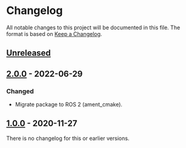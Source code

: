 # Changelog

All notable changes to this project will be documented in this file.
The format is based on [Keep a Changelog](https://keepachangelog.com/en/1.0.0/).


## [Unreleased]


## [2.0.0] - 2022-06-29
### Changed
- Migrate package to ROS 2 (ament_cmake).


## [1.0.0] - 2020-11-27

There is no changelog for this or earlier versions.


[Unreleased]: https://github.com/open-dynamic-robot-initiative/pybind11_opencv/compare/v2.0.0...HEAD
[2.0.0]: https://github.com/open-dynamic-robot-initiative/pybind11_opencv/compare/v1.0.0...v2.0.0
[1.0.0]: https://github.com/open-dynamic-robot-initiative/pybind11_opencv/releases/tag/v1.0.0
